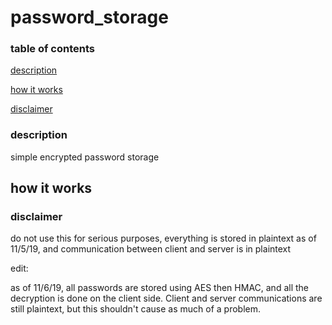 # password_storage

### table of contents
[description](#description)

[how it works](#how-it-works)

[disclaimer](#disclaimer)

### description
simple encrypted password storage

## how it works


### disclaimer

do not use this for serious purposes, everything is stored in plaintext as of 11/5/19, and communication between client and server is in plaintext

edit:

as of 11/6/19, all passwords are stored using AES then HMAC, and all the decryption is done on the client side. Client and server communications are still plaintext, but this shouldn't cause as much of a problem.
